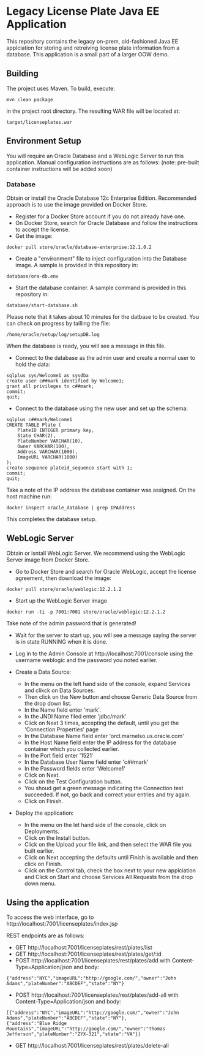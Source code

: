 # Legacy License Plate Java EE Application

This repository contains the legacy on-prem, old-fashioned Java EE applciation
for storing and retreiving license plate information from a database.  This application
is a small part of a larger OOW demo.

## Building

The project uses Maven.  To build, execute:

```
mvn clean package
```

in the project root directory.  The resulting WAR file will be located at:

```
target/licenseplates.war
```

## Environment Setup

You will require an Oracle Database and a WebLogic Server to run this application.   Manual configuration instructions
are as follows:  (note: pre-built container instructions will be added soon)

### Database

Obtain or install the Oracle Database 12c Enterprise Edition.  Recommended approach is to use the image
provided on Docker Store.

* Register for a Docker Store account if you do not already have one.
* On Docker Store, search for Oracle Database and follow the instructions to accept the license.
* Get the image:

```
docker pull store/oracle/database-enterprise:12.1.0.2
```

* Create a "environment" file to inject configuration into the Database image.  A sample is provided in this
repository in:

```
database/ora-db.env
```

* Start the database container.  A sample command is provided in this repository in:

```
database/start-database.sh
```

Please note that it takes about 10 minutes for the datbase to be created.  You can check on progress by tailling
the file:

```
/home/oracle/setup/log/setupDB.log
```

When the database is ready, you will see a message in this file.

* Connect to the database as the admin user and create a normal user to hold the data:

```
sqlplus sys/Welcome1 as sysdba
create user c##mark identified by Welcome1;
grant all privileges to c##mark;
commit;
quit;
```

* Connect to the database using the new user and set up the schema:

```
sqlplus c##mark/Welcome1
CREATE TABLE Plate (
    PlateID INTEGER primary key,
    State CHAR(2),
    PlateNumber VARCHAR(10),
    Owner VARCHAR(100),
    Address VARCHAR(1000),
    ImageURL VARCHAR(1000)
);
create sequence plateid_sequence start with 1;
commit;
quit;
```

Take a note of the IP address the database container was assigned. On the host machine run:

```
docker inspect oracle_database | grep IPAddress
```

This completes the database setup.

## WebLogic Server

Obtain or isntall WebLogic Server. We recommend using the WebLogic Server image from Docker Store.

* Go to Docker Store and search for Oracle WebLogic, accept the license agreement, then download the image:

```
docker pull store/oracle/weblogic:12.2.1.2
```

* Start up the WebLogic Server image

```
docker run -ti -p 7001:7001 store/oracle/weblogic:12.2.1.2
```

Take note of the admin password that is generated!

* Wait for the server to start up, you will see a message saying the server is in state RUNNING when it is done.

* Log in to the Admin Console at http://localhost:7001/console using the username weblogic and the password you noted earlier.

* Create a Data Source:
    * In the menu on the left hand side of the console, expand Services and clikck on Data Sources.
    * Then click on the New button and choose Generic Data Source from the drop down list.
    * In the Name field enter 'mark'.
    * In the JNDI Name filed enter 'jdbc/mark'
    * Click on Next 3 times, accepting the default, until you get the 'Connection Properties' page
    * In the Database Name field enter 'orcl.marnelso.us.oracle.com'
    * In the Host Name field enter the IP address for the database container which you collected earlier.  
    * In the Port field enter '1521'
    * In the Database User Name field enter 'c##mark'
    * In the Password fields enter 'Welcome1'
    * Click on Next.
    * Click on the Test Configuration button. 
    * You shoud get a green message indicating the Connection test succeeded.  If not, go back and correct your entries and try again. 
    * Click on Finish. 

* Deploy the application:
    * In the menu on the let hand side of the console, click on Deployments.
    * Click on the Install button. 
    * Click on the Upload your file link, and then select the WAR file you built earlier. 
    * Click on Next accepting the defaults until Finish is available and then click on Finish.
    * Click on the Control tab, check the box next to your new applciation and Click on Start and choose Services All Requests from the drop down menu. 

## Using the application 

To access the web interface, go to http://localhost:7001/licenseplates/index.jsp

REST endpoints are as follows:

* GET http://localhost:7001/licenseplates/rest/plates/list 
* GET http://localhost:7001/licenseplates/rest/plates/get/:id
* POST http://localhost:7001/licenseplates/rest/plates/add  with Content-Type=Application/json and body:
```
{"address":"NYC","imageURL":"http://google.com/","owner":"John Adams","plateNumber":"ABCDEF","state":"NY"}
```
* POST http://localhost:7001/licenseplates/rest/plates/add-all  with Content-Type=Application/json and body:
```
[{"address":"NYC","imageURL":"http://google.com/","owner":"John Adams","plateNumber":"ABCDEF","state":"NY"},
{"address":"Blue Ridge Mountains","imageURL":"http://google.com/","owner":"Thomas Jefferson","plateNumber":"ZYX-321","state":"VA"}]
```
* GET http://localhost:7001/licenseplates/rest/plates/delete-all


